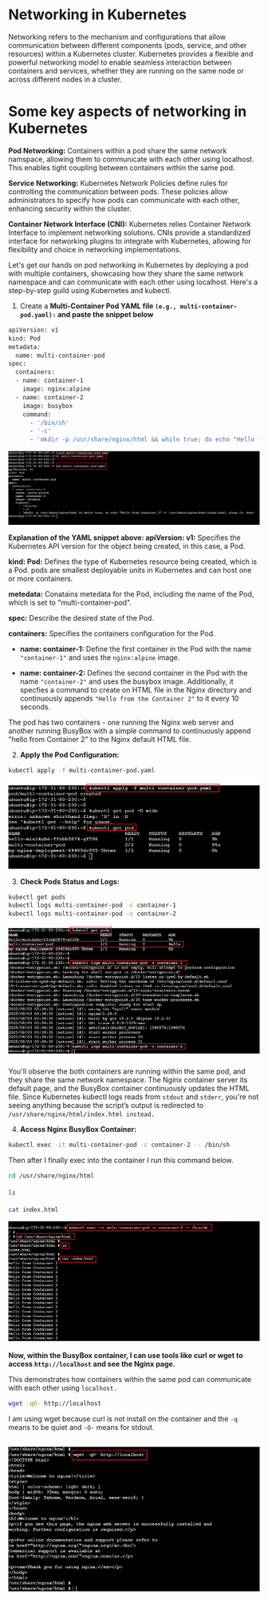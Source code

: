 # Networking in Kubernetes

Networking refers to the mechanism and configurations that allow communication between different components (pods, service, and other resources) within a Kubernetes cluster. Kubernetes provides a flexible and powerful networking model to enable seamless interaction between containers and services, whether they are running on the same node or across different nodes in a cluster.


# Some key aspects of networking in Kubernetes

**Pod Networking:** Containers within a pod share the same network namspace, allowing them to communicate with each other using localhost. This enables tight coupling between containers within the same pod.

**Service Networking:** Kubernetes Network Policies define rules for controlling the communication between pods. These policies allow administrators to specify how pods can communicate with each other, enhancing security within the cluster.

**Container Network Interface (CNI):** Kubernetes relies Container Network Interface to implement networking solutions. CNIs provide a standardized interface for networking plugins to integrate with Kubernetes, allowing for flexibility and choice in networking implementations.

Let's get our hands on pod networking in Kubernetes by deploying a pod with multiple containers, showcasing how they share the same network namespace and can communicate with each other using localhost. Here's a step-by-step guild using Kubernetes and kubectl.

1. Create a **Multi-Container Pod YAML file `(e.g., multi-container-pod.yaml):` and paste the snippet below**


``` bash
apiVersion: v1
kind: Pod
metadata:
  name: multi-container-pod
spec:
  containers:
  - name: container-1
    image: nginx:alpine
  - name: container-2
    image: busybox
    command:
      - '/bin/sh'
      - '-c'
      - 'mkdir -p /usr/share/nginx/html && while true; do echo "Hello from Container 2" >> /usr/share/nginx/html/index.html; sleep 10; done'
```

![](./Images/1.%20yaml-file.png)


**Explanation of the YAML snippet above: apiVersion: v1:** Specifies the Kubernetes API version for the object being created, in this case, a Pod.

**kind: Pod:** Defines the type of Kubernetes resource being created, which is a Pod. pods are smallest deployable units in Kubernetes and can host one or more containers.

**metedata:** Conatains metedata for the Pod, including the name of the Pod, which is set to "multi-container-pod".

**spec:** Describe the desired state of the Pod.

**containers:** Specifies the containers configuration for the Pod.

- **name: container-1:** Define the first container in the Pod with the name `"container-1"` and uses the `nginx:alpine` image.

- **name: container-2:** Defines the second container in the Pod with the name `"container-2"` and uses the busybox image. Additionally, it specfies a command to create on HTML file in the Nginx directory and continuously appends `"Hello from the Container 2"` to it every 10 seconds.

The pod has two containers - one running the Nginx web server and another running BusyBox with a simple command to continuously append "hello from Container 2" to the Nginx default HTML file.


2. **Apply the Pod Configuration:** 

``` bash
kubectl apply -f multi-container-pod.yaml
```

![](./Images/2.%20kubectget-pod.png)


3. **Check Pods Status and Logs:**

``` bash
kubectl get pods
kubectl logs multi-container-pod -c container-1
kubectl logs multi-container-pod -c container-2
```

![](./Images/3.%20container-1-2.png)


You'll observe the both containers are running within the same pod, and they share the same network namespace. The Nginx container server its default page, and the BusyBox container continuously updates the HTML file. Since Kubernetes kubectl logs reads from `stdout` and `stderr`, you're not seeing anything because the script’s output is redirected to `/usr/share/nginx/html/index.html instead.`


4. **Access Nginx BusyBox Container:**

``` bash
kubectl exec -it multi-container-pod -c container-2 -- /bin/sh
```

Then after I finally exec into the container I run this command below.

``` bash
cd /usr/share/nginx/html

ls 

cat index.html
```

![](./Images/4.%20cat-index.png)


**Now, within the BusyBox container, I can use tools like curl or wget to access `http://localhost` and see the Nginx page.**

This demonstrates how containers within the same pod can communicate with each other using `localhost.`

``` bash
wget -qO- http://localhost
```

I am using wget because curl is not install on the container and the `-q` means to be quiet and `-O-` means for stdout.

![](./Images/5.%20wget.png)



